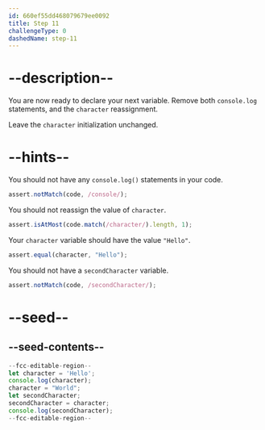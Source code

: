 ```yaml
---
id: 660ef55dd468079679ee0092
title: Step 11
challengeType: 0
dashedName: step-11
---
```


# --description--

You are now ready to declare your next variable. Remove both `console.log` statements, and the `character` reassignment.

Leave the `character` initialization unchanged.

# --hints--

You should not have any `console.log()` statements in your code.

```js
assert.notMatch(code, /console/);
```

You should not reassign the value of `character`.

```js
assert.isAtMost(code.match(/character/).length, 1);
```

Your `character` variable should have the value `"Hello"`.

```js
assert.equal(character, "Hello");
```

You should not have a `secondCharacter` variable.

```js
assert.notMatch(code, /secondCharacter/);
```

# --seed--

## --seed-contents--

```js
--fcc-editable-region--
let character = 'Hello';
console.log(character);
character = "World";
let secondCharacter;
secondCharacter = character;
console.log(secondCharacter);
--fcc-editable-region--
```

